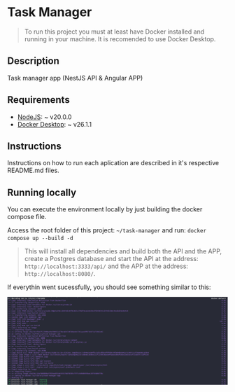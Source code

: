 # Task Manager

> To run this project you must at least have Docker installed and running in your machine. It is recomended to use Docker Desktop.

## Description

Task manager app (NestJS API & Angular APP)

## Requirements

- [NodeJS](https://nodejs.org/en): ~ v20.0.0
- [Docker Desktop](https://www.docker.com/products/docker-desktop/): ~ v26.1.1

## Instructions

Instructions on how to run each aplication are described in it's respective README.md files.

## Running locally

You can execute the environment locally by just building the docker compose file.

Access the root folder of this project: `~/task-manager` and run: `docker compose up --build -d`

> This will install all dependencies and build both the API and the APP, create a Postgres database and start the API at the address: `http://localhost:3333/api/` and the APP at the address: `http://localhost:8080/`.

If everythin went sucessfully, you should see something similar to this:

![docker-compose-build screenshot](./docs/img/docker-compose-build.png)
